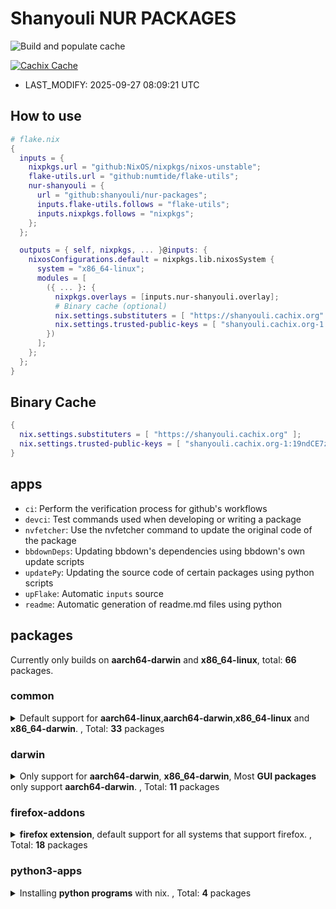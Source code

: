 # Shanyouli NUR PACKAGES

![Build and populate cache](https://github.com/shanyouli/nur-packages/workflows/Build%20and%20populate%20cache/badge.svg)

[![Cachix Cache](https://img.shields.io/badge/cachix-shanyouli-blue.svg)](https://shanyouli.cachix.org)

- LAST_MODIFY: 2025-09-27 08:09:21 UTC


## How to use

```nix
# flake.nix
{
  inputs = {
    nixpkgs.url = "github:NixOS/nixpkgs/nixos-unstable";
    flake-utils.url = "github:numtide/flake-utils";
    nur-shanyouli = {
      url = "github:shanyouli/nur-packages";
      inputs.flake-utils.follows = "flake-utils";
      inputs.nixpkgs.follows = "nixpkgs";
    };
  };

  outputs = { self, nixpkgs, ... }@inputs: {
    nixosConfigurations.default = nixpkgs.lib.nixosSystem {
      system = "x86_64-linux";
      modules = [
        ({ ... }: {
          nixpkgs.overlays = [inputs.nur-shanyouli.overlay];
          # Binary cache (optional)
          nix.settings.substituters = [ "https://shanyouli.cachix.org" ];
          nix.settings.trusted-public-keys = [ "shanyouli.cachix.org-1:19ndCE7zQfn5vIVLbBZk6XG0D7Ago7oRNNgIRV/Oabw=" ];
        })
      ];
    };
  };
}
```


## Binary Cache

```nix
{
  nix.settings.substituters = [ "https://shanyouli.cachix.org" ];
  nix.settings.trusted-public-keys = [ "shanyouli.cachix.org-1:19ndCE7zQfn5vIVLbBZk6XG0D7Ago7oRNNgIRV/Oabw=" ];
}
```


## apps

- `ci`: Perform the verification process for github's workflows
- `devci`: Test commands used when developing or writing a package
- `nvfetcher`: Use the nvfetcher command to update the original code of the package
- `bbdownDeps`: Updating bbdown's dependencies using bbdown's own update scripts
- `updatePy`: Updating the source code of certain packages using python scripts
- `upFlake`: Automatic `inputs` source
- `readme`: Automatic generation of readme.md files using python


## packages

Currently only builds on **aarch64-darwin** and **x86_64-linux**, total: **66** packages.

### common

<details>
<summary>Default support for <b>aarch64-linux</b>,<b>aarch64-darwin</b>,<b>x86_64-linux</b> and <b>x86_64-darwin</b>. , Total: <b>33</b> packages </summary>

|name|broken system|version|description|
|:---|:---|:---|:---|
|[**bash-env-json**](https://github.com/tesujimath/bash-env-json)||0.7.0| export of Bash environment as JSON|
|[**bbdown**](https://github.com/nilaoda/BBDown)||9.9-unstable-2025-09-07|Bilibili Downloader. 一款命令行式哔哩哔哩下载器.|
|[**clash2singbox**](https://github.com/xmdhs/clash2singbox)||0.1.4|将 clash.meta 格式的配置文件或链接转换为 sing-box 格式|
|[**deeplx**](https://github.com/OwO-Network/DeepLX)||1.0.8|DeepL Free API (No TOKEN required|
|[**emacs**](https://www.gnu.org/software/emacs/)||30.2|Extensible, customizable GNU text editor|
|[**emacs**](https://www.gnu.org/software/emacs/)||20250926.0|Extensible, customizable GNU text editor|
|[**emacs**](https://www.gnu.org/software/emacs/)||20250926.0|Extensible, customizable GNU text editor|
|[**emacs**](https://www.gnu.org/software/emacs/)||30.2|Extensible, customizable GNU text editor|
|[**fav**](https://github.com/kingwingfly/fav)||1.1.1|Back up your favorite bilibili resources with CLI|
|[**fisher**](https://github.com/jorgebucaran/fisher)||4.4.5|A plugin manager for Fish|
|[**flexfox**](https://github.com/yuuqilin/FlexFox)||5.0.3|Firefox Chrome css|
|[**go-musicfox**](https://github.com/go-musicfox/go-musicfox)||4.7.1|go-musicfox是用Go写的又一款网易云音乐命令行客户端|
|[**antifennel**](https://git.sr.ht/~technomancy/antifennel)||2025-06-27|Turn Lua code into Fennel code|
|[**jeejah**](https://gitlab.com/technomancy/jeejah)||unstable-2023-09-28|An nREPL server|
|[**manix**](https://github.com/kaii-zen/manix/tree/master)||2021-07-28|A fast CLI documentation searcher for Nix|
|[**musicn**](https://github.com/zonemeen/musicn)||1.5.3-beta.0|🎵 一个可播放及下载音乐的 Node.js 命令行工具 |
|[**nix-index**](None)|||None|
|[**pragmasevka**](https://github.com/shanyouli/iosevka)||33.3.0-1758956940|我的自定义 iosvake|
|[**pragmasevka-nerd**](https://github.com/shanyouli/iosevka)||33.3.0-1758956940|我的自定义 iosvake|
|[**pragmasevka-sans**](https://github.com/shanyouli/iosevka)||33.3.0-1758956940|我的自定义 iosvake|
|[**pragmasevka-sc**](https://github.com/shanyouli/iosevka)||33.3.0-1758956940|我的自定义 iosvake, 使用 LXGW-wenKai 作为中文字体|
|[**pragmasevka-sc-nf**](https://github.com/shanyouli/iosevka)||33.3.0-1758956940|我的自定义 iosvake, 使用 LXGW-wenKai 作为中文字体|
|[**pragmasevka-serif**](https://github.com/shanyouli/iosevka)||33.3.0-1758956940|我的自定义 iosvake|
|[**qbittorrent-enhanced**](https://www.qbittorrent.org)||release-5.1.2.10|Featureful free software BitTorrent client|
|[**qbittorrent-enhanced-nox**](https://www.qbittorrent.org)||release-5.1.2.10|Featureful free software BitTorrent client|
|[**rime-ice**](https://dvel.me/posts/rime-ice/)||unstable-2025-09-26|Rime 配置:雾凇拼音|
|[**rime-wanxiang**](https://github.com/amzxyz/rime_wanxiang_pro)||v12.6.9|Rime 配置:万象输入法|
|[**sarasa-term**](https://github.com/laishulu/Sarasa-Term-SC-Nerd)||2.3.1|中英文宽度完美 2:1 字体|
|[**seam**](https://github.com/Borber/seam)||_cli.0.1.39|获取多直播平台的直播源|
|[**singboxp**](https://sing-box.sagernet.org)||2025-08-04|The universal proxy platform|
|[**tmux-fastcopy**](https://github.com/abhinav/tmux-fastcopy/tree/main)||0.14.1|easymotion-style text copying for tmux.|
|[**userChromeJS**](https://github.com/benzBrake/userChrome.js-Loader)||2025-09-02|Firefox scripts |
|[**zpmod**](https://github.com/z-shell/zpmod)||1.1.0|Zsh module transparently and automatically compiles sourced scripts|
</details>

### darwin

<details>
<summary>Only support for <b>aarch64-darwin</b>, <b>x86_64-darwin</b>, Most <b>GUI packages</b> only support <b>aarch64-darwin</b>. , Total: <b>11</b> packages </summary>

|name|broken system|version|description|
|:---|:---|:---|:---|
|[**aerospace**](https://github.com/nikitabobko/AeroSpace)||0.19.2-Beta|AeroSpace is an i3-like tiling window manager for macOS|
|[**borders**](https://github.com/FelixKratz/JankyBorders)||1.8.4|window border system for macOS|
|[**dutis**](https://github.com/tsonglew/dutis)||2.0.0|A command-line tool to select default applications, based on duti|
|[**EmacsClient**](None)||29.2|None|
|[**firefox-esr**](http://www.mozilla.com/en-US/firefox/)||140.3.1esr|Mozilla Firefox, free web browser (binary package)|
|[**lporg**](https://github.com/blacktop/lporg)||20.4.32|Organize Your macOS Launchpad Apps|
|[**mkalias**](https://github.com/reckenrode/mkalias)||0.3.2|Simple command-line tool to create Finder aliases|
|[**nowplaying-cli**](https://github.com/kirtan-shah/nowplaying-cli)||1.2.1|macOS command-line utility for retrieving currently playing media|
|[**pngpaste**](https://github.com/jcsalterego/pngpaste)||0.2.3|Paste PNG into files, much like pbpaste does for text. |
|[**switchaudio-osx**](https://github.com/deweller/switchaudio-osx)||1.2.2|Change the audio source for Mac OS X from the command line|
|[**yabai-zsh-completions**](https://github.com/Amar1729/yabai-zsh-completions)||2023-11-13|zsh completions for yabai, the tiling window manager|
</details>

### firefox-addons

<details>
<summary><b>firefox extension</b>, default support for all systems that support firefox. , Total: <b>18</b> packages </summary>

|name|broken system|version|description|
|:---|:---|:---|:---|
|[**auto-tab-discard**](https://webextension.org/listing/tab-discard.html)||0.6.7|Dark Reader Chrome and Firefox extension|
|[**browserpass-ce**](https://github.com/browserpass/browserpass-extension)||3.11.0|Browserpass is a browser extension for Firefox and Chrome to retrieve login details from zx2c4's pass (<a href="https://prod.outgoing.prod.webservices.mozgcp.net/v1/fcd8dcb23434c51a78197a1c25d3e2277aa1bc764c827b4b4726ec5a5657eb64/http%3A//passwordstore.org" rel="nofollow">passwordstore.org</a>) straight from your browser. Tags: passwordstore, password store, password manager, passwordmanager, gpg|
|[**chrome-mask**](https://github.com/denschub/chrome-mask)||7.0.0|Makes Firefox wear a mask to look like Chrome.|
|[**darkreader**](https://darkreader.org/)||4.9.110|Dark Reader Chrome and Firefox extension|
|[**download-with-aria2**](https://github.com/jc3213/download_with_aria2)||4.19.3.3712|Browser extension for aria2c json-rpc |
|[**easy-image-blocker**](https://addons.mozilla.org/en-US/firefox/addon/easy-image-blocker/)||3.1.5|Easy Image Blocker is the Add-on to control the loading of the image.|
|[**immersive-translate**](https://immersivetranslate.com/)||1.20.13|Immersive Dual Web Page Translation Extension |
|[**kiss-translator**](https://github.com/fishjar/kiss-translator)||1.9.2|Simple, open source bilingual translation extension & Greasemonkey script|
|[**noscript**](https://noscript.net/)||13.0.9|NoScript Security Suite|
|[**privacy-pass**](https://github.com/cloudflare/pp-browser-extension)||4.0.2|Client for Privacy Pass protocol providing unlinkable cryptographic tokens|
|[**raindropio**](https://app.raindrop.io/)||6.6.91|All-in-one bookmark manager|
|[**sidebery**](https://github.com/mbnuqw/sidebery)||5.3.3|Firefox extension for managing tabs and bookmarks in sidebar|
|[**styl-us**](https://add0n.com/stylus.html)||2.3.16|Stylus - Userstyles Manager|
|[**surfingkeys_ff**](https://github.com/brookhong/Surfingkeys)||1.17.11|Map your keys for web surfing, expand your browser with javascript and keyboard. |
|[**ublock-origin**](https://github.com/gorhill/uBlock)||1.66.4|uBlock Origin - An efficient blocker for Chromium and Firefox. Fast and lean. |
|[**user-agent-string-switcher**](https://add0n.com/useragent-switcher.html)||0.6.5.1|User-Agent Switcher and Manager|
|[**violentmonkey**](https://violentmonkey.github.io)||2.31.0|An open source userscript manager.|
|[**zeroomega**](https://github.com/zero-peak/ZeroOmega)||3.4.1| Manage and switch between multiple proxies quickly & easily.|
</details>

### python3-apps

<details>
<summary>Installing <b>python programs</b> with nix. , Total: <b>4</b> packages </summary>

|name|broken system|version|description|
|:---|:---|:---|:---|
|[**alive-progress**](None)||3.3.0|None|
|[**musicdl**](https://github.com/CharlesPikachu/musicdl)||2023-02-22|A lightweight music downloader written in pure python.|
|[**sd**](None)||2025-09-13|My system command line|
|[**websocket-bridge-python**](None)||0.0.2|None|
</details>

